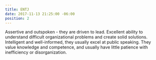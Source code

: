 ```yaml
---
title: ENTJ
date: 2017-11-13 21:25:00 -06:00
position: 2
---
```


Assertive and outspoken - they are driven to lead. Excellent ability to understand difficult organizational problems and create solid solutions. Intelligent and well-informed, they usually excel at public speaking. They value knowledge and competence, and usually have little patience with inefficiency or disorganization.